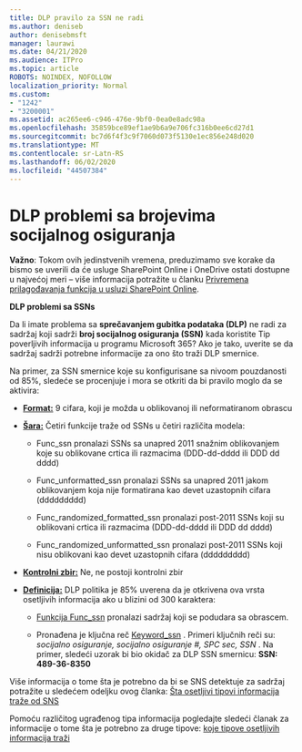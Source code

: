 ```yaml
---
title: DLP pravilo za SSN ne radi
ms.author: deniseb
author: denisebmsft
manager: laurawi
ms.date: 04/21/2020
ms.audience: ITPro
ms.topic: article
ROBOTS: NOINDEX, NOFOLLOW
localization_priority: Normal
ms.custom:
- "1242"
- "3200001"
ms.assetid: ac265ee6-c946-476e-9bf0-0ea0e8adc98a
ms.openlocfilehash: 35859bce89ef1ae9b6a9e706fc316b0ee6cd27d1
ms.sourcegitcommit: bc7d6f4f3c9f7060d073f5130e1ec856e248d020
ms.translationtype: MT
ms.contentlocale: sr-Latn-RS
ms.lasthandoff: 06/02/2020
ms.locfileid: "44507384"
---
```

# <a name="dlp-issues-with-social-security-numbers"></a>DLP problemi sa brojevima socijalnog osiguranja

**Važno**: Tokom ovih jedinstvenih vremena, preduzimamo sve korake da bismo se uverili da će usluge SharePoint Online i OneDrive ostati dostupne u najvećoj meri – više informacija potražite u članku [Privremena prilagođavanja funkcija u usluzi SharePoint Online](https://aka.ms/ODSPAdjustments).

**DLP problemi sa SSNs**

Da li imate problema sa **sprečavanjem gubitka podataka (DLP)** ne radi za sadržaj koji sadrži **broj socijalnog osiguranja (SSN)** kada koristite Tip poverljivih informacija u programu Microsoft 365? Ako je tako, uverite se da sadržaj sadrži potrebne informacije za ono što traži DLP smernice. 
  
Na primer, za SSN smernice koje su konfigurisane sa nivoom pouzdanosti od 85%, sledeće se procenjuje i mora se otkriti da bi pravilo moglo da se aktivira:
  
- **[Format:](https://docs.microsoft.com/microsoft-365/compliance/sensitive-information-type-entity-definitions#format-80)** 9 cifara, koji je možda u oblikovanoj ili neformatiranom obrascu

- **[Šara:](https://msconnect.microsoft.com/https:/docs.microsoft.com/office365/securitycompliance/what-the-sensitive-information-types-look-for#pattern-80)** Četiri funkcije traže od SSNs u četiri različita modela:

  - Func_ssn pronalazi SSNs sa unapred 2011 snažnim oblikovanjem koje su oblikovane crtica ili razmacima (DDD-dd-dddd ili DDD dd dddd)

  - Func_unformatted_ssn pronalazi SSNs sa unapred 2011 jakom oblikovanjem koja nije formatirana kao devet uzastopnih cifara (ddddddddd)

  - Func_randomized_formatted_ssn pronalazi post-2011 SSNs koji su oblikovani crtica ili razmacima (DDD-dd-dddd ili DDD dd dddd)

  - Func_randomized_unformatted_ssn pronalazi post-2011 SSNs koji nisu oblikovani kao devet uzastopnih cifara (ddddddddd)

- **[Kontrolni zbir:](https://docs.microsoft.com/microsoft-365/compliance/sensitive-information-type-entity-definitions#checksum-79)** Ne, ne postoji kontrolni zbir

- **[Definicija:](https://docs.microsoft.com/microsoft-365/compliance/sensitive-information-type-entity-definitions#definition-80)** DLP politika je 85% uverena da je otkrivena ova vrsta osetljivih informacija ako u blizini od 300 karaktera:

  - [Funkcija Func_ssn](https://docs.microsoft.com/microsoft-365/compliance/sensitive-information-type-entity-definitions#pattern-80) pronalazi sadržaj koji se podudara sa obrascem.

  - Pronađena je ključna reč [Keyword_ssn](https://docs.microsoft.com/microsoft-365/compliance/sensitive-information-type-entity-definitions#keyword_ssn) . Primeri ključnih reči su: *socijalno osiguranje, socijalno osiguranje #, SPC sec, SSN* . Na primer, sledeći uzorak bi bio okidač za DLP SSN smernicu: **SSN: 489-36-8350**
  
Više informacija o tome šta je potrebno da bi se SNS detektuje za sadržaj potražite u sledećem odeljku ovog članka: [Šta osetljivi tipovi informacija traže od SNS](https://docs.microsoft.com/microsoft-365/compliance/sensitive-information-type-entity-definitions#us-social-security-number-ssn)
  
Pomoću različitog ugrađenog tipa informacija pogledajte sledeći članak za informacije o tome šta je potrebno za druge tipove: [koje tipove osetljivih informacija traži](https://docs.microsoft.com/microsoft-365/compliance/sensitive-information-type-entity-definitions)
  